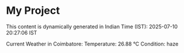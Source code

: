 # My Project

This content is dynamically generated in Indian Time (IST): 2025-07-10 20:27:06 IST


Current Weather in Coimbatore:
Temperature: 26.88 °C
Condition: haze
